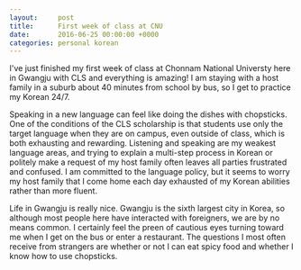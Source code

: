 ```yaml
---
layout:     post
title:      First week of class at CNU
date:       2016-06-25 00:00:00 +0000
categories: personal korean
---
```


I've just finished my first week of class at Chonnam National Universty here in Gwangju with CLS and everything is amazing! I am staying with a host family in a suburb about 40 minutes from school by bus, so I get to practice my Korean 24/7.

Speaking in a new language can feel like doing the dishes with chopsticks. One of the conditions of the CLS scholarship is that students use only the target language when they are on campus, even outside of class, which is both exhausting and rewarding. Listening and speaking are my weakest language areas, and trying to explain a multi-step process in Korean or politely make a request of my host family often leaves all parties frustrated and confused. I am committed to the language policy, but it seems to worry my host family that I come home each day exhausted of my Korean abilities rather than more fluent.

Life in Gwangju is really nice. Gwangju is the sixth largest city in Korea, so although most people here have interacted with foreigners, we are by no means common. I certainly feel the preen of cautious eyes turning toward me when I get on the bus or enter a restaurant. The questions I most often receive from strangers are whether or not I can eat spicy food and whether I know how to use chopsticks.
